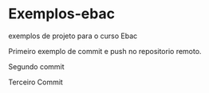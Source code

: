 # Exemplos-ebac
exemplos de projeto para o curso Ebac

Primeiro exemplo de commit e push no repositorio remoto.

Segundo commit

Terceiro Commit